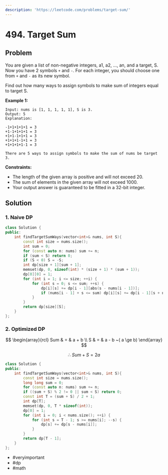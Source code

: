 ```yaml
---
description: 'https://leetcode.com/problems/target-sum/'
---
```


# 494. Target Sum

## Problem

You are given a list of non-negative integers, a1, a2, ..., an, and a target, S. Now you have 2 symbols `+` and `-`. For each integer, you should choose one from `+` and `-` as its new symbol.

Find out how many ways to assign symbols to make sum of integers equal to target S.

**Example 1:**

```text
Input: nums is [1, 1, 1, 1, 1], S is 3. 
Output: 5
Explanation: 

-1+1+1+1+1 = 3
+1-1+1+1+1 = 3
+1+1-1+1+1 = 3
+1+1+1-1+1 = 3
+1+1+1+1-1 = 3

There are 5 ways to assign symbols to make the sum of nums be target 3.
```

**Constraints:**

* The length of the given array is positive and will not exceed 20.
* The sum of elements in the given array will not exceed 1000.
* Your output answer is guaranteed to be fitted in a 32-bit integer.

## Solution

### 1. Naive DP

```cpp
class Solution {
public:  
    int findTargetSumWays(vector<int>& nums, int S){
        const int size = nums.size();
        int sum = 0;
        for (const auto n: nums) sum += n;
        if (sum < S) return 0;
        if (S < 0) S = -S;
        int dp[size + 1][sum + 1];
        memset(dp, 0, sizeof(int) * (size + 1) * (sum + 1));
        dp[0][0] = 1;
        for (int i = 1; i <= size; ++i) {
            for (int s = 0; s <= sum; ++s) {
                dp[i][s] += dp[i - 1][abs(s - nums[i - 1])];
                if (nums[i - 1] + s <= sum) dp[i][s] += dp[i - 1][s + nums[i - 1]];
            }
        }
        return dp[size][S];
    }
};
```

### 2. Optimized DP

$$
\begin{array}{rcl} Sum & = & a + b \\ S & = & a - b 
 ~( a \ge b) \end{array}
$$

$$
\therefore ~ Sum + S = 2a
$$

```cpp
class Solution {
public:  
    int findTargetSumWays(vector<int>& nums, int S){
        const int size = nums.size();
        long long sum = 0;
        for (const auto n: nums) sum += n;
        if ((sum + S) % 2 != 0 || sum < S) return 0;
        const int T = (sum + S) / 2 + 1;
        int dp[T];
        memset(dp, 0, T * sizeof(int));
        dp[0] = 1;
        for (int i = 0; i < nums.size(); ++i) {
            for (int s = T - 1; s >= nums[i]; --s) {
                dp[s] += dp[s - nums[i]];
            }
        }
        return dp[T - 1];
    }
};
```

* \#veryimportant
* \#dp
* \#math

